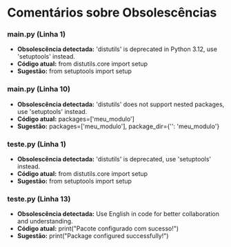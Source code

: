 # Comentários sobre Obsolescências

### main.py (Linha 1)
- **Obsolescência detectada:** 'distutils' is deprecated in Python 3.12, use 'setuptools' instead.
- **Código atual:** from distutils.core import setup
- **Sugestão:** from setuptools import setup


### main.py (Linha 10)
- **Obsolescência detectada:** 'distutils' does not support nested packages, use 'setuptools' instead.
- **Código atual:** packages=['meu_modulo']
- **Sugestão:** packages=['meu_modulo'], package_dir={'': 'meu_modulo'}


### teste.py (Linha 1)
- **Obsolescência detectada:** 'distutils' is deprecated, use 'setuptools' instead.
- **Código atual:** from distutils.core import setup
- **Sugestão:** from setuptools import setup


### teste.py (Linha 13)
- **Obsolescência detectada:** Use English in code for better collaboration and understanding.
- **Código atual:** print("Pacote configurado com sucesso!")
- **Sugestão:** print("Package configured successfully!")

